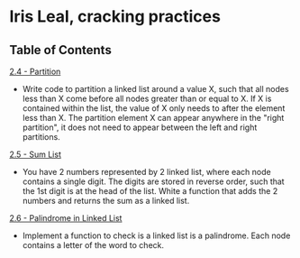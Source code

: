 # Iris Leal, cracking practices

## Table of Contents

[2.4 - Partition](cracking_practices/partition/README.md)

- Write code to partition a linked list around a value X, such that all nodes less than X come before all nodes greater than or equal to X. If X is contained within the list, the value of X only needs to after the element less than X. The partition element X can appear anywhere in the "right partition", it does not need to appear between the left and right partitions.

[2.5 - Sum List](cracking_practices/sum_list/README.md)

- You have 2 numbers represented by 2 linked list, where each node contains a single digit. The digits are stored in reverse order, such that the 1st digit is at the head of the list. White a function that adds the 2 numbers and returns the sum as a linked list.


[2.6 - Palindrome in Linked List](cracking_practices/palindrome_ll/README.md)

- Implement a function to check is a linked list is a palindrome. Each node contains a letter of the word to check.
